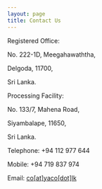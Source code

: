 ```yaml
---
layout: page
title: Contact Us
---
```





<p>Registered Office:</p> 

<p>
No. 222-1D, Meegahawaththa,
  
Delgoda, 11700,

  Sri Lanka.
</p>

Processing Facility:

No. 133/7, Mahena Road,

Siyambalape, 11650,

Sri Lanka.


Telephone: +94 112 977 644


Mobile: +94 719 837 974 


Email: <a href="mailto:co@yaco.lk">co[at]yaco[dot]lk</a>

